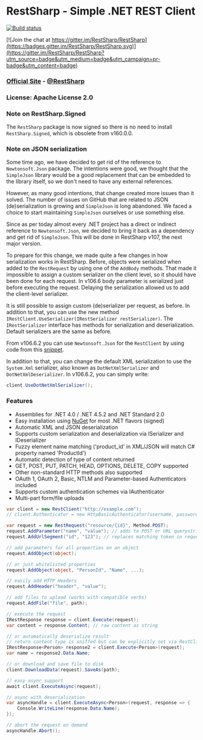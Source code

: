 # RestSharp - Simple .NET REST Client 

[![Build status](https://ci.appveyor.com/api/projects/status/5vdwwducje0miayf?svg=true)](https://ci.appveyor.com/project/hallem/restsharp)

[![Join the chat at https://gitter.im/RestSharp/RestSharp](https://badges.gitter.im/RestSharp/RestSharp.svg)](https://gitter.im/RestSharp/RestSharp?utm_source=badge&utm_medium=badge&utm_campaign=pr-badge&utm_content=badge)

### [Official Site][1] - [@RestSharp][2]  

### License: Apache License 2.0

### Note on RestSharp.Signed

The `RestSharp` package is now signed so there is no need to install `RestSharp.Signed`, which is obsolete from v160.0.0.

### Note on JSON serialization

Some time ago, we have decided to get rid of the reference to `Newtonsoft.Json` package.
The intentions were good, we thought that the `SimpleJson` library would be a good replacement that can be embedded to the library itself,
so we don't need to have any external references.

However, as many good intentions, that change created more issues than it solved. The number of issues on GitHub that are
related to JSON (de)serialization is growing and `SimpleJson` is long abandoned. We faced a choice to start maintaining
`SimpleJson` ourselves or use something else.

Since as per today almost every .NET project has a direct or indirect reference to `Newtonsoft.Json`, we decided to bring it back as a dependency
and get rid of `SimpleJson`. This will be done in RestSharp v107, the next major version.

To prepare for this change, we made quite a few changes in how serialization works in RestSharp. Before, objects were serialized
when added to the `RestRequest` by using one of the `AddBody` methods. That made it impossible to assign a custom
serializer on the client level, so it should have been done for each request. In v106.6 body parameter is serialized just
before executing the request. Delaying the serialization allowed us to add the client-level serializer.

It is still possible to assign custom (de)serializer per request, as before. In addition to that, you can
use the new method `IRestClient.UseSerializer(IRestSerializer restSerializer)`. The `IRestSerializer` interface
has methods for serialization and deserialization. Default serializers are the same as before.

From v106.6.2 you can use `Newtonsoft.Json` for the `RestClient` by using code from this [snippet](https://gist.github.com/alexeyzimarev/c00b79c11c8cce6f6208454f7933ad24).

In addition to that, you can change the default XML serialization to use the `System.Xml` serializer, also known
as `DotNetXmlSerializer` and `DotNetXmlDeserializer`. In v106.6.2, you can simply write:

```csharp
client.UseDotNetXmlSerializer();
```

### Features

* Assemblies for .NET 4.0 / .NET 4.5.2 and .NET Standard 2.0
* Easy installation using [NuGet](http://nuget.org/packages/RestSharp) for most .NET flavors (signed)
* Automatic XML and JSON deserialization
* Supports custom serialization and deserialization via ISerializer and IDeserializer
* Fuzzy element name matching ('product_id' in XML/JSON will match C# property named 'ProductId')
* Automatic detection of type of content returned
* GET, POST, PUT, PATCH, HEAD, OPTIONS, DELETE, COPY supported
* Other non-standard HTTP methods also supported
* OAuth 1, OAuth 2, Basic, NTLM and Parameter-based Authenticators included
* Supports custom authentication schemes via IAuthenticator
* Multi-part form/file uploads

```csharp
var client = new RestClient("http://example.com");
// client.Authenticator = new HttpBasicAuthenticator(username, password);

var request = new RestRequest("resource/{id}", Method.POST);
request.AddParameter("name", "value"); // adds to POST or URL querystring based on Method
request.AddUrlSegment("id", "123"); // replaces matching token in request.Resource

// add parameters for all properties on an object
request.AddObject(object);

// or just whitelisted properties
request.AddObject(object, "PersonId", "Name", ...);

// easily add HTTP Headers
request.AddHeader("header", "value");

// add files to upload (works with compatible verbs)
request.AddFile("file", path);

// execute the request
IRestResponse response = client.Execute(request);
var content = response.Content; // raw content as string

// or automatically deserialize result
// return content type is sniffed but can be explicitly set via RestClient.AddHandler();
IRestResponse<Person> response2 = client.Execute<Person>(request);
var name = response2.Data.Name;

// or download and save file to disk
client.DownloadData(request).SaveAs(path);

// easy async support
await client.ExecuteAsync(request);

// async with deserialization
var asyncHandle = client.ExecuteAsync<Person>(request, response => {
    Console.WriteLine(response.Data.Name);
});

// abort the request on demand
asyncHandle.Abort();
```
 
  [1]: http://restsharp.org
  [2]: http://twitter.com/RestSharp
  [3]: http://groups.google.com/group/RestSharp
